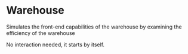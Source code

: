 # Warehouse

Simulates the front-end capabilities of the warehouse by examining the efficiency of the warehouse

No interaction needed, it starts by itself.
